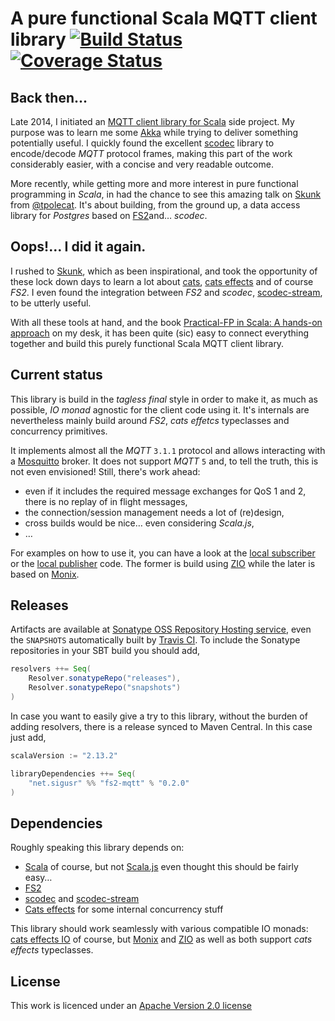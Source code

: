 [akka-mqtt]: https://github.com/fcabestre/Scala-MQTT-client
[akka]: http://akka.io
[apache-licence]: http://github.com/user-signal/fs2-mqtt/blob/master/LICENSE
[build-status-icon]: https://travis-ci.org/user-signal/fs2-mqtt.svg?branch=master
[build-status]: https://travis-ci.org/user-signal/fs2-mqtt
[cats-effects-IO]: https://typelevel.org/cats-effect/datatypes/io.html
[cats-effets]: https://github.com/typelevel/cats-effect
[cats]: https://typelevel.org/cats
[ci]: https://travis-ci.org/user-signal/fs2-mqtt
[coverage-status-icon]: https://coveralls.io/repos/user-signal/fs2-mqtt/badge.png?branch=master
[coverage-status]: https://coveralls.io/r/user-signal/fs2-mqtt?branch=master
[fs2]: https://fs2.io
[local publisher]: https://github.com/user-signal/fs2-mqtt/blob/master/examples/src/main/scala/net/sigusr/mqtt/examples/LocalPublisher.scala
[local subscriber]: https://github.com/user-signal/fs2-mqtt/blob/master/examples/src/main/scala/net/sigusr/mqtt/examples/LocalSubscriber.scala
[monix]: https://monix.io
[mosquitto]: http://mosquitto.org
[practical-fp]: https://leanpub.com/pfp-scala
[scala-js]: https://www.scala-js.org
[scala]: https://www.scala-lang.org
[scodec-stream]: https://github.com/scodec/scodec-stream
[scodec]: http://scodec.org
[skunk-repo]: https://github.com/tpolecat/skunk
[skunk-talk]: https://youtu.be/NJrgj1vQeAI
[sonatype]: https://oss.sonatype.org/index.html#nexus-search;quick~fs2-mqtt
[tpolecat]: https://twitter.com/tpolecat
[zio]: https://zio.dev

# A pure functional Scala MQTT client library [![Build Status][build-status-icon]][build-status] [![Coverage Status][coverage-status-icon]][coverage-status]

## Back then...

Late 2014, I initiated an [MQTT client library for Scala][akka-mqtt] side project. 
My purpose was to learn me some [Akka][akka] while trying to deliver something potentially useful. I quickly 
found the excellent [scodec][scodec] library to encode/decode *MQTT* protocol frames, making
this part of the work considerably easier, with a concise and very readable outcome.

More recently, while getting more and more interest in pure functional programming in *Scala*, in had the chance to see
this amazing talk on [Skunk][skunk-talk] from [@tpolecat][tpolecat]. It's about 
building, from the ground up, a data access library for *Postgres* based on [FS2][fs2]and… *scodec*.

## Oops!… I did it again.

I rushed to [Skunk][skunk-repo], which as been inspirational, and took the opportunity of these 
lock down days to learn a lot about [cats][cats], [cats effects][cats-effets] 
and of course *FS2*. I even found the integration between *FS2* and *scodec*, [scodec-stream][scodec-stream], 
to be utterly useful.

With all these tools at hand, and the book [Practical-FP in Scala: A hands-on approach][practical-fp]
on my desk, it has been quite (sic) easy to connect everything together and build this purely functional Scala MQTT
client library.

## Current status

This library is build in the *tagless final* style in order to make it, as much as possible, *IO monad* agnostic for the
client code using it. It's internals are nevertheless mainly build around *FS2*, *cats effetcs* typeclasses and concurrency 
primitives.  

It implements almost all the *MQTT* `3.1.1` protocol and allows interacting with a [Mosquitto][mosquitto] 
broker. It does not support *MQTT* `5` and, to tell the truth, this is not even envisioned! Still, there's work ahead:
 * even if it includes the required message exchanges for QoS 1 and 2, there is no replay of in flight messages,
 * the connection/session management needs a lot of (re)design,
 * cross builds would be nice… even considering *Scala.js*,
 * …

For examples on how to use it, you can have a look at the [local subscriber][local subscriber] or the [local publisher][local publisher] 
code. The former is build using [ZIO][zio] while the later is based on [Monix][monix].

## Releases

Artifacts are available at [Sonatype OSS Repository Hosting service][sonatype], even the ```SNAPSHOTS``` automatically
built by [Travis CI][ci]. To include the Sonatype repositories in your SBT build you should add,

```scala
resolvers ++= Seq(
    Resolver.sonatypeRepo("releases"),
    Resolver.sonatypeRepo("snapshots")
)
```

In case you want to easily give a try to this library, without the burden of adding resolvers, there is a release synced
to Maven Central. In this case just add,

```scala
scalaVersion := "2.13.2"

libraryDependencies ++= Seq(
    "net.sigusr" %% "fs2-mqtt" % "0.2.0"
)
```

## Dependencies

Roughly speaking this library depends on:
 * [Scala][scala] of course, but not [Scala.js][scala-js] even thought this should be fairly easy…
 * [FS2][fs2] 
 * [scodec][scodec] and [scodec-stream][scodec-stream]
 * [Cats effects][cats-effets] for some internal concurrency stuff
 
This library should work seamlessly with various compatible IO monads: [cats effects IO][cats-effects-IO] 
of course, but [Monix][monix] and [ZIO][zio] as well as both support *cats effects* typeclasses.

## License

This work is licenced under an [Apache Version 2.0 license][apache-licence]
